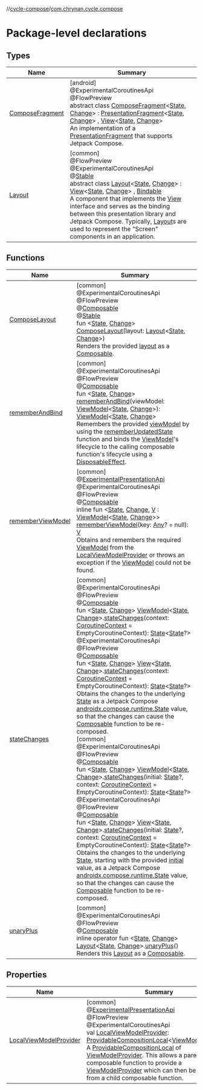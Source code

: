 //[cycle-compose](../../index.md)/[com.chrynan.cycle.compose](index.md)

# Package-level declarations

## Types

| Name | Summary |
|---|---|
| [ComposeFragment](-compose-fragment/index.md) | [android]<br>@ExperimentalCoroutinesApi<br>@FlowPreview<br>abstract class [ComposeFragment](-compose-fragment/index.md)&lt;[State](-compose-fragment/index.md), [Change](-compose-fragment/index.md)&gt; : [PresentationFragment](../../../cycle-core/cycle-core/com.chrynan.cycle/-presentation-fragment/index.md)&lt;[State](-compose-fragment/index.md), [Change](-compose-fragment/index.md)&gt; , [View](../../../cycle-core/cycle-core/com.chrynan.cycle/-view/index.md)&lt;[State](-compose-fragment/index.md), [Change](-compose-fragment/index.md)&gt; <br>An implementation of a [PresentationFragment](../../../cycle-core/cycle-core/com.chrynan.cycle/-presentation-fragment/index.md) that supports Jetpack Compose. |
| [Layout](-layout/index.md) | [common]<br>@FlowPreview<br>@ExperimentalCoroutinesApi<br>@[Stable](https://developer.android.com/reference/kotlin/androidx/compose/runtime/Stable.html)<br>abstract class [Layout](-layout/index.md)&lt;[State](-layout/index.md), [Change](-layout/index.md)&gt; : [View](../../../cycle-core/cycle-core/com.chrynan.cycle/-view/index.md)&lt;[State](-layout/index.md), [Change](-layout/index.md)&gt; , [Bindable](../../../cycle-core/cycle-core/com.chrynan.cycle/-bindable/index.md)<br>A component that implements the [View](../../../cycle-core/cycle-core/com.chrynan.cycle/-view/index.md) interface and serves as the binding between this presentation library and Jetpack Compose. Typically, [Layout](-layout/index.md)s are used to represent the &quot;Screen&quot; components in an application. |

## Functions

| Name | Summary |
|---|---|
| [ComposeLayout](-compose-layout.md) | [common]<br>@ExperimentalCoroutinesApi<br>@FlowPreview<br>@[Composable](https://developer.android.com/reference/kotlin/androidx/compose/runtime/Composable.html)<br>@[Stable](https://developer.android.com/reference/kotlin/androidx/compose/runtime/Stable.html)<br>fun &lt;[State](-compose-layout.md), [Change](-compose-layout.md)&gt; [ComposeLayout](-compose-layout.md)(layout: [Layout](-layout/index.md)&lt;[State](-compose-layout.md), [Change](-compose-layout.md)&gt;)<br>Renders the provided [layout](-compose-layout.md) as a [Composable](https://developer.android.com/reference/kotlin/androidx/compose/runtime/Composable.html). |
| [rememberAndBind](remember-and-bind.md) | [common]<br>@ExperimentalCoroutinesApi<br>@FlowPreview<br>@[Composable](https://developer.android.com/reference/kotlin/androidx/compose/runtime/Composable.html)<br>fun &lt;[State](remember-and-bind.md), [Change](remember-and-bind.md)&gt; [rememberAndBind](remember-and-bind.md)(viewModel: [ViewModel](../../../cycle-core/cycle-core/com.chrynan.cycle/-view-model/index.md)&lt;[State](remember-and-bind.md), [Change](remember-and-bind.md)&gt;): [ViewModel](../../../cycle-core/cycle-core/com.chrynan.cycle/-view-model/index.md)&lt;[State](remember-and-bind.md), [Change](remember-and-bind.md)&gt;<br>Remembers the provided [viewModel](remember-and-bind.md) by using the [rememberUpdatedState](https://developer.android.com/reference/kotlin/androidx/compose/runtime/package-summary.html) function and binds the [ViewModel](../../../cycle-core/cycle-core/com.chrynan.cycle/-view-model/index.md)'s lifecycle to the calling composable function's lifecycle using a [DisposableEffect](https://developer.android.com/reference/kotlin/androidx/compose/runtime/package-summary.html). |
| [rememberViewModel](remember-view-model.md) | [common]<br>@[ExperimentalPresentationApi](../../../cycle-core/cycle-core/com.chrynan.cycle/-experimental-presentation-api/index.md)<br>@ExperimentalCoroutinesApi<br>@FlowPreview<br>@[Composable](https://developer.android.com/reference/kotlin/androidx/compose/runtime/Composable.html)<br>inline fun &lt;[State](remember-view-model.md), [Change](remember-view-model.md), [V](remember-view-model.md) : [ViewModel](../../../cycle-core/cycle-core/com.chrynan.cycle/-view-model/index.md)&lt;[State](remember-view-model.md), [Change](remember-view-model.md)&gt;&gt; [rememberViewModel](remember-view-model.md)(key: [Any](https://kotlinlang.org/api/latest/jvm/stdlib/kotlin/-any/index.html)? = null): [V](remember-view-model.md)<br>Obtains and remembers the required [ViewModel](../../../cycle-core/cycle-core/com.chrynan.cycle/-view-model/index.md) from the [LocalViewModelProvider](-local-view-model-provider.md) or throws an exception if the [ViewModel](../../../cycle-core/cycle-core/com.chrynan.cycle/-view-model/index.md) could not be found. |
| [stateChanges](state-changes.md) | [common]<br>@ExperimentalCoroutinesApi<br>@FlowPreview<br>@[Composable](https://developer.android.com/reference/kotlin/androidx/compose/runtime/Composable.html)<br>fun &lt;[State](state-changes.md), [Change](state-changes.md)&gt; [ViewModel](../../../cycle-core/cycle-core/com.chrynan.cycle/-view-model/index.md)&lt;[State](state-changes.md), [Change](state-changes.md)&gt;.[stateChanges](state-changes.md)(context: [CoroutineContext](https://kotlinlang.org/api/latest/jvm/stdlib/kotlin.coroutines/-coroutine-context/index.html) = EmptyCoroutineContext): [State](https://developer.android.com/reference/kotlin/androidx/compose/runtime/State.html)&lt;[State](state-changes.md)?&gt;<br>@ExperimentalCoroutinesApi<br>@FlowPreview<br>@[Composable](https://developer.android.com/reference/kotlin/androidx/compose/runtime/Composable.html)<br>fun &lt;[State](state-changes.md), [Change](state-changes.md)&gt; [View](../../../cycle-core/cycle-core/com.chrynan.cycle/-view/index.md)&lt;[State](state-changes.md), [Change](state-changes.md)&gt;.[stateChanges](state-changes.md)(context: [CoroutineContext](https://kotlinlang.org/api/latest/jvm/stdlib/kotlin.coroutines/-coroutine-context/index.html) = EmptyCoroutineContext): [State](https://developer.android.com/reference/kotlin/androidx/compose/runtime/State.html)&lt;[State](state-changes.md)?&gt;<br>Obtains the changes to the underlying [State](state-changes.md) as a Jetpack Compose [androidx.compose.runtime.State](https://developer.android.com/reference/kotlin/androidx/compose/runtime/State.html) value, so that the changes can cause the [Composable](https://developer.android.com/reference/kotlin/androidx/compose/runtime/Composable.html) function to be re-composed.<br>[common]<br>@ExperimentalCoroutinesApi<br>@FlowPreview<br>@[Composable](https://developer.android.com/reference/kotlin/androidx/compose/runtime/Composable.html)<br>fun &lt;[State](state-changes.md), [Change](state-changes.md)&gt; [ViewModel](../../../cycle-core/cycle-core/com.chrynan.cycle/-view-model/index.md)&lt;[State](state-changes.md), [Change](state-changes.md)&gt;.[stateChanges](state-changes.md)(initial: [State](state-changes.md)?, context: [CoroutineContext](https://kotlinlang.org/api/latest/jvm/stdlib/kotlin.coroutines/-coroutine-context/index.html) = EmptyCoroutineContext): [State](https://developer.android.com/reference/kotlin/androidx/compose/runtime/State.html)&lt;[State](state-changes.md)?&gt;<br>@ExperimentalCoroutinesApi<br>@FlowPreview<br>@[Composable](https://developer.android.com/reference/kotlin/androidx/compose/runtime/Composable.html)<br>fun &lt;[State](state-changes.md), [Change](state-changes.md)&gt; [View](../../../cycle-core/cycle-core/com.chrynan.cycle/-view/index.md)&lt;[State](state-changes.md), [Change](state-changes.md)&gt;.[stateChanges](state-changes.md)(initial: [State](state-changes.md)?, context: [CoroutineContext](https://kotlinlang.org/api/latest/jvm/stdlib/kotlin.coroutines/-coroutine-context/index.html) = EmptyCoroutineContext): [State](https://developer.android.com/reference/kotlin/androidx/compose/runtime/State.html)&lt;[State](state-changes.md)?&gt;<br>Obtains the changes to the underlying [State](state-changes.md), starting with the provided [initial](state-changes.md) value, as a Jetpack Compose [androidx.compose.runtime.State](https://developer.android.com/reference/kotlin/androidx/compose/runtime/State.html) value, so that the changes can cause the [Composable](https://developer.android.com/reference/kotlin/androidx/compose/runtime/Composable.html) function to be re-composed. |
| [unaryPlus](unary-plus.md) | [common]<br>@ExperimentalCoroutinesApi<br>@FlowPreview<br>@[Composable](https://developer.android.com/reference/kotlin/androidx/compose/runtime/Composable.html)<br>inline operator fun &lt;[State](unary-plus.md), [Change](unary-plus.md)&gt; [Layout](-layout/index.md)&lt;[State](unary-plus.md), [Change](unary-plus.md)&gt;.[unaryPlus](unary-plus.md)()<br>Renders this [Layout](-layout/index.md) as a [Composable](https://developer.android.com/reference/kotlin/androidx/compose/runtime/Composable.html). |

## Properties

| Name | Summary |
|---|---|
| [LocalViewModelProvider](-local-view-model-provider.md) | [common]<br>@[ExperimentalPresentationApi](../../../cycle-core/cycle-core/com.chrynan.cycle/-experimental-presentation-api/index.md)<br>@FlowPreview<br>@ExperimentalCoroutinesApi<br>val [LocalViewModelProvider](-local-view-model-provider.md): [ProvidableCompositionLocal](https://developer.android.com/reference/kotlin/androidx/compose/runtime/ProvidableCompositionLocal.html)&lt;[ViewModelProvider](../../../cycle-core/cycle-core/com.chrynan.cycle/-view-model-provider/index.md)&gt;<br>A [ProvidableCompositionLocal](https://developer.android.com/reference/kotlin/androidx/compose/runtime/ProvidableCompositionLocal.html) of [ViewModelProvider](../../../cycle-core/cycle-core/com.chrynan.cycle/-view-model-provider/index.md). This allows a parent composable function to provide a [ViewModelProvider](../../../cycle-core/cycle-core/com.chrynan.cycle/-view-model-provider/index.md) which can then be obtained from a child composable function. |
